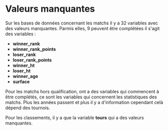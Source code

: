 Valeurs manquantes
================

Sur les bases de données concernant les matchs il y a 32 variables avec des valeurs manquantes. Parmis elles, 9 peuvent être complétées il s'agit des variables : 

* **winner_rank**
* **winner_rank_points**
* **loser_rank**
* **loser_rank_points**
* **winner_ht**
* **loser_ht** 
* **winner_age**
* **surface**

Pour les matchs hors qualification, ont a des variables qui commencent à être complétés, ce sont les variables qui concernent les statistiques des matchs. Plus les années passent et plus il y a d'information cependant celà dépend des tournois. 

Pour les classements, il y a que la variable **tours** qui a des valeurs manquantes. 